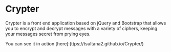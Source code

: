 # Crypter
Crypter is a front end application based on jQuery and Bootstrap that allows you to encrypt and decrypt messages with a variety of ciphers,
keeping your messages secret from prying eyes. 

You can see it in action [here]:(ttps://tsultana2.github.io/Crypter/)
